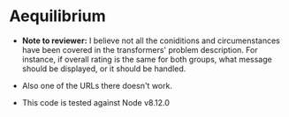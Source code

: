 # Aequilibrium

- **Note to reviewer:** I believe not all the coniditions and circumenstances have been covered in the transformers' problem description. 
For instance, if overall rating is the same for both groups, what message should be displayed, or it should be handled.

- Also one of the URLs there doesn't work.

- This code is tested against Node v8.12.0

